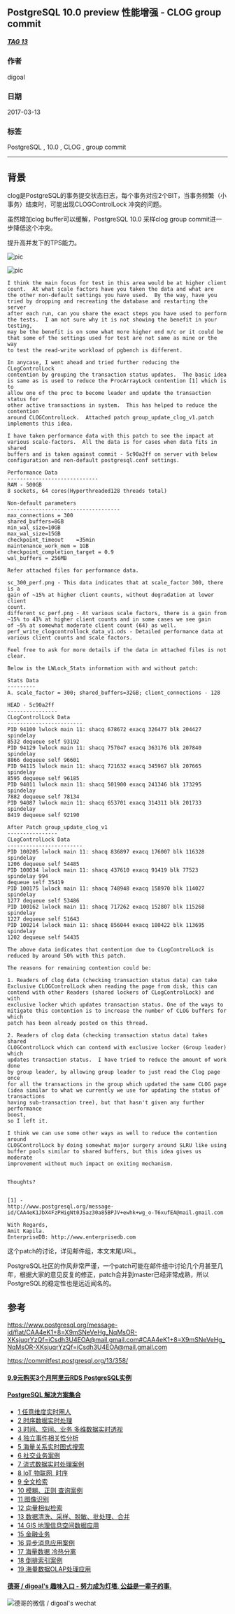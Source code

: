 ## PostgreSQL 10.0 preview 性能增强 - CLOG group commit    
##### [TAG 13](../class/13.md)
                                                                            
### 作者                                                                                                                         
digoal                                                                       
                                                                              
### 日期                                                                         
2017-03-13                                                                        
                                                                          
### 标签                                                                       
PostgreSQL , 10.0 , CLOG , group commit    
                                                                            
----                                                                      
                                                                               
## 背景           
clog是PostgreSQL的事务提交状态日志，每个事务对应2个BIT，当事务频繁（小事务）结束时，可能出现CLOGControlLock 冲突的问题。  
  
虽然增加clog buffer可以缓解，PostgreSQL 10.0 采样clog group commit进一步降低这个冲突。  
  
提升高并发下的TPS能力。  
  
![pic](20170313_07_pic_001.png)  
  
![pic](20170313_07_pic_002.png)  
  
  
```  
I think the main focus for test in this area would be at higher client  
count.  At what scale factors have you taken the data and what are  
the other non-default settings you have used.  By the way, have you  
tried by dropping and recreating the database and restarting the server  
after each run, can you share the exact steps you have used to perform  
the tests.  I am not sure why it is not showing the benefit in your testing,  
may be the benefit is on some what more higher end m/c or it could be  
that some of the settings used for test are not same as mine or the way  
to test the read-write workload of pgbench is different.  
  
In anycase, I went ahead and tried further reducing the CLogControlLock  
contention by grouping the transaction status updates.  The basic idea  
is same as is used to reduce the ProcArrayLock contention [1] which is to  
allow one of the proc to become leader and update the transaction status for  
other active transactions in system.  This has helped to reduce the  
contention  
around CLOGControlLock.  Attached patch group_update_clog_v1.patch  
implements this idea.  
  
I have taken performance data with this patch to see the impact at  
various scale-factors.  All the data is for cases when data fits in shared  
buffers and is taken against commit - 5c90a2ff on server with below  
configuration and non-default postgresql.conf settings.  
  
Performance Data  
-----------------------------  
RAM - 500GB  
8 sockets, 64 cores(Hyperthreaded128 threads total)  
  
Non-default parameters  
------------------------------------  
max_connections = 300  
shared_buffers=8GB  
min_wal_size=10GB  
max_wal_size=15GB  
checkpoint_timeout    =35min  
maintenance_work_mem = 1GB  
checkpoint_completion_target = 0.9  
wal_buffers = 256MB  
  
Refer attached files for performance data.  
  
sc_300_perf.png - This data indicates that at scale_factor 300, there is a  
gain of ~15% at higher client counts, without degradation at lower client  
count.  
different_sc_perf.png - At various scale factors, there is a gain from  
~15% to 41% at higher client counts and in some cases we see gain  
of ~5% at somewhat moderate client count (64) as well.  
perf_write_clogcontrollock_data_v1.ods - Detailed performance data at  
various client counts and scale factors.  
  
Feel free to ask for more details if the data in attached files is not  
clear.  
  
Below is the LWLock_Stats information with and without patch:  
  
Stats Data  
---------  
A. scale_factor = 300; shared_buffers=32GB; client_connections - 128  
  
HEAD - 5c90a2ff  
----------------  
CLogControlLock Data  
------------------------  
PID 94100 lwlock main 11: shacq 678672 exacq 326477 blk 204427 spindelay  
8532 dequeue self 93192  
PID 94129 lwlock main 11: shacq 757047 exacq 363176 blk 207840 spindelay  
8866 dequeue self 96601  
PID 94115 lwlock main 11: shacq 721632 exacq 345967 blk 207665 spindelay  
8595 dequeue self 96185  
PID 94011 lwlock main 11: shacq 501900 exacq 241346 blk 173295 spindelay  
7882 dequeue self 78134  
PID 94087 lwlock main 11: shacq 653701 exacq 314311 blk 201733 spindelay  
8419 dequeue self 92190  
  
After Patch group_update_clog_v1  
----------------  
CLogControlLock Data  
------------------------  
PID 100205 lwlock main 11: shacq 836897 exacq 176007 blk 116328 spindelay  
1206 dequeue self 54485  
PID 100034 lwlock main 11: shacq 437610 exacq 91419 blk 77523 spindelay 994  
dequeue self 35419  
PID 100175 lwlock main 11: shacq 748948 exacq 158970 blk 114027 spindelay  
1277 dequeue self 53486  
PID 100162 lwlock main 11: shacq 717262 exacq 152807 blk 115268 spindelay  
1227 dequeue self 51643  
PID 100214 lwlock main 11: shacq 856044 exacq 180422 blk 113695 spindelay  
1202 dequeue self 54435  
  
The above data indicates that contention due to CLogControlLock is  
reduced by around 50% with this patch.  
  
The reasons for remaining contention could be:  
  
1. Readers of clog data (checking transaction status data) can take  
Exclusive CLOGControlLock when reading the page from disk, this can  
contend with other Readers (shared lockers of CLogControlLock) and with  
exclusive locker which updates transaction status. One of the ways to  
mitigate this contention is to increase the number of CLOG buffers for which  
patch has been already posted on this thread.  
  
2. Readers of clog data (checking transaction status data) takes shared  
CLOGControlLock which can contend with exclusive locker (Group leader) which  
updates transaction status.  I have tried to reduce the amount of work done  
by group leader, by allowing group leader to just read the Clog page once  
for all the transactions in the group which updated the same CLOG page  
(idea similar to what we currently we use for updating the status of  
transactions  
having sub-transaction tree), but that hasn't given any further performance  
boost,  
so I left it.  
  
I think we can use some other ways as well to reduce the contention around  
CLOGControlLock by doing somewhat major surgery around SLRU like using  
buffer pools similar to shared buffers, but this idea gives us moderate  
improvement without much impact on exiting mechanism.  
  
  
Thoughts?  
  
  
[1] -  
http://www.postgresql.org/message-id/CAA4eK1JbX4FzPHigNt0JSaz30a85BPJV+ewhk+wg_o-T6xufEA@mail.gmail.com  
  
With Regards,  
Amit Kapila.  
EnterpriseDB: http://www.enterprisedb.com  
```  
      
这个patch的讨论，详见邮件组，本文末尾URL。      
      
PostgreSQL社区的作风非常严谨，一个patch可能在邮件组中讨论几个月甚至几年，根据大家的意见反复的修正，patch合并到master已经非常成熟，所以PostgreSQL的稳定性也是远近闻名的。      
                  
## 参考          
https://www.postgresql.org/message-id/flat/CAA4eK1+8=X9mSNeVeHg_NqMsOR-XKsjuqrYzQf=iCsdh3U4EOA@mail.gmail.com#CAA4eK1+8=X9mSNeVeHg_NqMsOR-XKsjuqrYzQf=iCsdh3U4EOA@mail.gmail.com  
  
https://commitfest.postgresql.org/13/358/  

  
  
  
  
  
  
  
  
  
  
  
  
  
  
  
  
  
  
  
  
  
  
  
  
  
  
  
  
  
  
  
  
  
  
  
  
  
  
  
  
  
  
  
  
  
  
  
  
  
  
  
  
  
  
  
#### [9.9元购买3个月阿里云RDS PostgreSQL实例](https://www.aliyun.com/database/postgresqlactivity "57258f76c37864c6e6d23383d05714ea")
  
  
#### [PostgreSQL 解决方案集合](https://yq.aliyun.com/topic/118 "40cff096e9ed7122c512b35d8561d9c8")
- [1 任意维度实时圈人](https://yq.aliyun.com/topic/118 "40cff096e9ed7122c512b35d8561d9c8")
- [2 时序数据实时处理](https://yq.aliyun.com/topic/118 "40cff096e9ed7122c512b35d8561d9c8")
- [3 时间、空间、业务 多维数据实时透视](https://yq.aliyun.com/topic/118 "40cff096e9ed7122c512b35d8561d9c8")
- [4 独立事件相关性分析](https://yq.aliyun.com/topic/118 "40cff096e9ed7122c512b35d8561d9c8")
- [5 海量关系实时图式搜索](https://yq.aliyun.com/topic/118 "40cff096e9ed7122c512b35d8561d9c8")
- [6 社交业务案例](https://yq.aliyun.com/topic/118 "40cff096e9ed7122c512b35d8561d9c8")
- [7 流式数据实时处理案例](https://yq.aliyun.com/topic/118 "40cff096e9ed7122c512b35d8561d9c8")
- [8 IoT 物联网, 时序](https://yq.aliyun.com/topic/118 "40cff096e9ed7122c512b35d8561d9c8")
- [9 全文检索](https://yq.aliyun.com/topic/118 "40cff096e9ed7122c512b35d8561d9c8")
- [10 模糊、正则 查询案例](https://yq.aliyun.com/topic/118 "40cff096e9ed7122c512b35d8561d9c8")
- [11 图像识别](https://yq.aliyun.com/topic/118 "40cff096e9ed7122c512b35d8561d9c8")
- [12 向量相似检索](https://yq.aliyun.com/topic/118 "40cff096e9ed7122c512b35d8561d9c8")
- [13 数据清洗、采样、脱敏、批处理、合并](https://yq.aliyun.com/topic/118 "40cff096e9ed7122c512b35d8561d9c8")
- [14 GIS 地理信息空间数据应用](https://yq.aliyun.com/topic/118 "40cff096e9ed7122c512b35d8561d9c8")
- [15 金融业务](https://yq.aliyun.com/topic/118 "40cff096e9ed7122c512b35d8561d9c8")
- [16 异步消息应用案例](https://yq.aliyun.com/topic/118 "40cff096e9ed7122c512b35d8561d9c8")
- [17 海量数据 冷热分离](https://yq.aliyun.com/topic/118 "40cff096e9ed7122c512b35d8561d9c8")
- [18 倒排索引案例](https://yq.aliyun.com/topic/118 "40cff096e9ed7122c512b35d8561d9c8")
- [19 海量数据OLAP处理应用](https://yq.aliyun.com/topic/118 "40cff096e9ed7122c512b35d8561d9c8")
  
  
#### [德哥 / digoal's 趣味入口 - 努力成为灯塔, 公益是一辈子的事.](https://github.com/digoal/blog/blob/master/README.md "22709685feb7cab07d30f30387f0a9ae")
  
  
![德哥的微信 / digoal's wechat](../pic/digoal_weixin.jpg "f7ad92eeba24523fd47a6e1a0e691b59")
  
